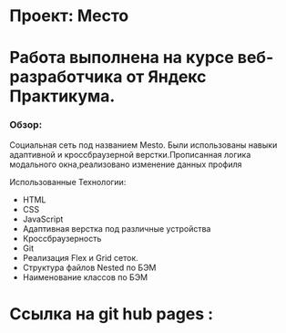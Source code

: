 # Проект: Место 

# Работа выполнена на курсе веб-разработчика от Яндекс Практикума.

### Обзор:
Социальная сеть под названием Mesto. Были использованы навыки адаптивной и кроссбраузерной верстки.Прописанная логика модального окна,реализовано изменение данных профиля 

Использованные Технологии:
* HTML
* CSS
* JavaScript
* Адаптивная верстка под различные устройства
* Кроссбраузерность
* Git
* Реализация Flex и Grid сеток.
* Структура файлов Nested по БЭМ
* Наименование классов по БЭМ

# Ссылка на git hub pages :




